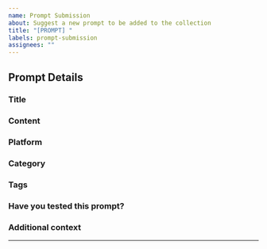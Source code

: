 ```yaml
---
name: Prompt Submission
about: Suggest a new prompt to be added to the collection
title: "[PROMPT] "
labels: prompt-submission
assignees: ""
---
```


## Prompt Details

### Title

<!-- A clear and concise title for your prompt -->

### Content

<!-- The full text of your prompt -->

### Platform

<!-- The target LLM platform (e.g., chatgpt, claude, gemini, grok, llama) -->

### Category

<!-- The category that best fits your prompt (e.g., creative, business, coding, personal, academic, productivity) -->

### Tags

<!-- Relevant tags (comma-separated with no spaces, e.g., "writing,storytelling") -->

### Have you tested this prompt?

<!-- Yes/No -->

### Additional context

<!-- Add any other context or screenshots about the prompt here -->

---

<!-- Note: If you prefer, you can submit your prompt directly by creating a PR that adds your prompt to the public/prompts.csv file -->
